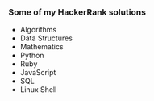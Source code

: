 ### Some of my HackerRank solutions

- Algorithms
- Data Structures
- Mathematics
- Python
- Ruby
- JavaScript
- SQL
- Linux Shell